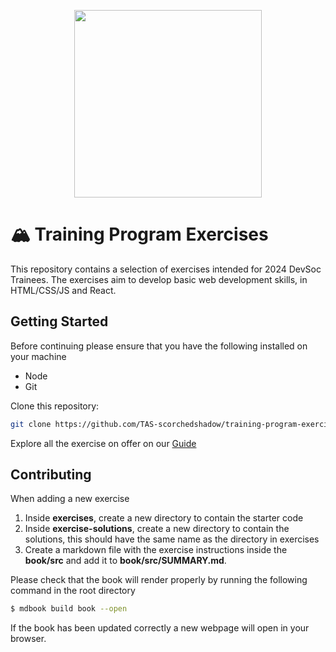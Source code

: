 <p align="center" style="padding: 0">
  <img width='300' src="img/fullInvertTransparent.svg">
</p>

# 🏔️ Training Program Exercises

This repository contains a selection of exercises intended for 2024 DevSoc Trainees. The exercises aim to develop basic web development skills, in HTML/CSS/JS and React. 

## Getting Started
Before continuing please ensure that you have the following installed on your machine
- Node
- Git

Clone this repository:
``` sh
git clone https://github.com/TAS-scorchedshadow/training-program-exercises.git
```

Explore all the exercise on offer on our [Guide](https://tas-scorchedshadow.github.io/training-program-exercises/book)

## Contributing

When adding a new exercise
1. Inside **exercises**, create a new directory to contain the starter code 
2. Inside **exercise-solutions**, create a new directory to contain the solutions, this should have the same name as the directory in exercises
3. Create a markdown file with the exercise instructions inside the **book/src** and add it to **book/src/SUMMARY.md**.


Please check that the book will render properly by running the following command in the root directory
``` sh
$ mdbook build book --open
```

If the book has been updated correctly a new webpage will open in your browser.